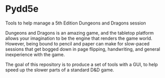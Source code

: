 # Pydd5e
Tools to help manage a 5th Edition Dungeons and Dragons session


Dungeons and Dragons is an amazing game, and the tabletop platform allows your imagination to be the engine that renders the game world.
However, being bound to pencil and paper can make for slow-paced sessions that get bogged down in page flipping, handwriting,
and general inexperience with the game.

The goal of this repository is to produce a set of tools with a GUI, to help speed up the slower parts of a standard D&D game.
